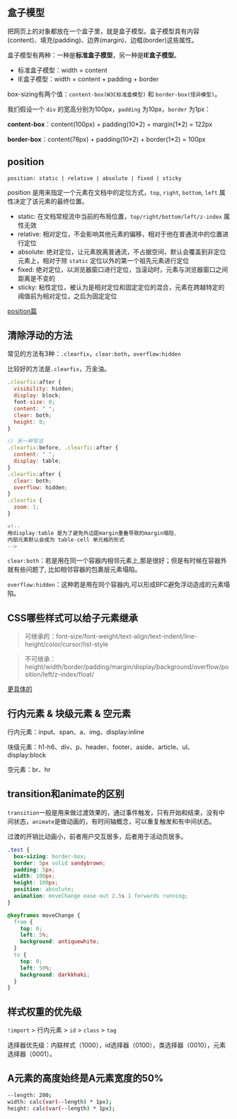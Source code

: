 ## 盒子模型

把网页上的对象都放在一个盒子里，就是盒子模型。盒子模型具有内容(content)、填充(padding)、边界(margin)、边框(border)这些属性。

盒子模型有两种：一种是**标准盒子模型**，另一种是**IE盒子模型**。

* 标准盒子模型：width = content
* IE盒子模型：width = content + padding + border

box-sizing有两个值：`content-box(W3C标准盒模型)` 和 `border-box(怪异模型)`。

我们假设一个 `div` 的宽高分别为100px，`padding` 为10px，`border` 为1px：

**content-box**：content(100px) + padding(10\*2) + margin(1\*2) = 122px

**border-box**：content(78px) + padding(10\*2) + border(1\*2) = 100px

## position

`position: static | relative | absolute | fixed | sticky`

position 是用来指定一个元素在文档中的定位方式，`top`, `right`, `bottom`, `left` 属性决定了该元素的最终位置。

* static: 在文档常规流中当前的布局位置，`top/right/bottom/left/z-index` 属性无效
* relative: 相对定位，不会影响其他元素的偏移，相对于他在普通流中的位置进行定位
* absolute: 绝对定位，让元素脱离普通流，不占据空间，默认会覆盖到非定位元素上，相对于除 `static` 定位以外的第一个祖先元素进行定位
* fixed: 绝对定位，以浏览器窗口进行定位，当滚动时，元素与浏览器窗口之间距离是不变的
* sticky: 粘性定位，被认为是相对定位和固定定位的混合，元素在跨越特定的阈值前为相对定位，之后为固定定位

[position篇](https://github.com/luyaJ/booket/blob/master/03-CSS/007-position.md)

## 清除浮动的方法

常见的方法有3种：`.clearfix`，`clear:both`，`overflow:hidden`

比较好的方法是`.clearfix`，万金油。

```js
.clearfix:after {
  visibility: hidden;
  display: block;
  font-size: 0;
  content: " ";
  clear: both;
  height: 0;
}

// 另一种写法
.clearfix:before, .clearfic:after {
  content: " ";
  display: table;
}
.clearfix:after {
  clear: both;
  overflow: hidden;
}
.clearfix {
  zoom: 1;
}

<!--
用display:table 是为了避免外边距margin重叠导致的margin塌陷,
内部元素默认会成为 table-cell 单元格的形式
-->
```

`clear:both`：若是用在同一个容器内相邻元素上,那是很好；但是有时候在容器外就有些问题了, 比如相邻容器的包裹层元素塌陷。

`overflow:hidden`：这种若是用在同个容器内,可以形成BFC避免浮动造成的元素塌陷。

## CSS哪些样式可以给子元素继承

> 可继承的：font-size/font-weight/text-align/text-indent/line-height/color/cursor/list-style

> 不可继承：height/width/border/padding/margin/display/background/overflow/position/left/z-index/float/

[更具体的](https://blog.csdn.net/hicoldcat/article/details/64443280)

## 行内元素 & 块级元素 & 空元素

行内元素：input、span、a、img、display:inline

块级元素：h1-h6、div、p、header、footer、aside、article、ul、display:block

空元素：br、hr

## transition和animate的区别

`transition`一般是用来做过渡效果的，通过事件触发，只有开始和结束，没有中间状态，`animate`是做动画的，有时间轴概念，可以重复触发和有中间状态。

过渡的开销比动画小，前者用户交互居多，后者用于活动页居多。

```css
.test {
  box-sizing: border-box;
  border: 5px solid sandybrown;
  padding: 5px;
  width: 100px;
  height: 100px;
  position: absolute;
  animation: moveChange ease-out 2.5s 1 forwards running;
}

@keyframes moveChange {
  from {
    top: 0;
    left: 5%;
    background: antiquewhite;
  }
  to {
    top: 0;
    left: 50%;
    background: darkkhaki;
  }
}
```

## 样式权重的优先级

`!import` > 行内元素 > `id` > `class` > `tag`

选择器优先级：内联样式（1000），id选择器（0100），类选择器（0010），元素选择器（0001）。

##  A元素的高度始终是A元素宽度的50% 

```bash
--length: 200;
width: calc(var(--length) * 1px);
height: calc(var(--length) * 1px);
```